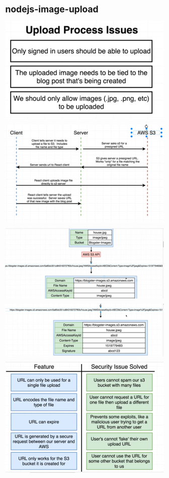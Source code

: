# nodejs-image-upload

![](.README_images/ed83fda8.png)

![](.README_images/edcf7f1b.png)

![](.README_images/fad55f51.png)

![](.README_images/59f41a72.png)

![](.README_images/36f6db1d.png)


